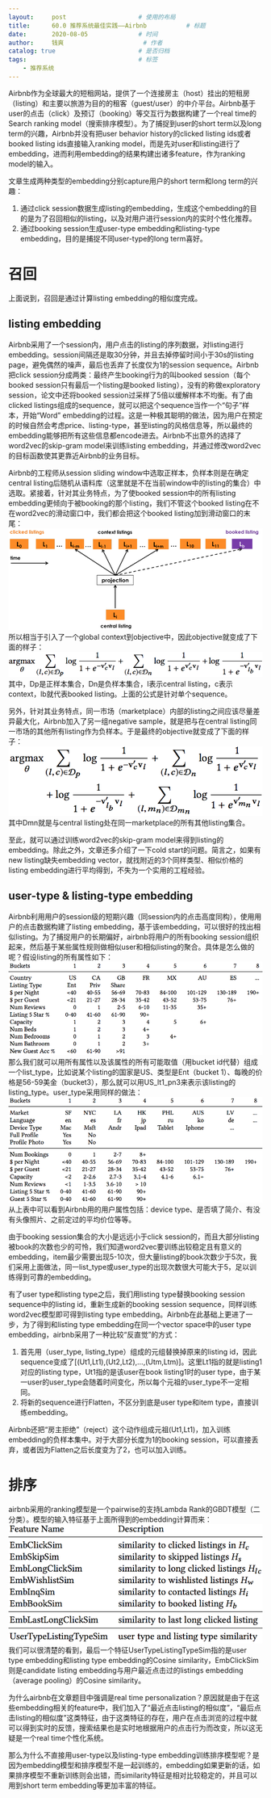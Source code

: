 ```yaml
---
layout:     post   				    # 使用的布局
title:      60.0 推荐系统最佳实践——Airbnb			# 标题 
date:       2020-08-05  			# 时间
author:     钱爽 						# 作者
catalog: true 						# 是否归档
tags:								# 标签
    - 推荐系统
---
```


Airbnb作为全球最大的短租网站，提供了一个连接房主（host）挂出的短租房（listing）和主要以旅游为目的的租客（guest/user）的中介平台。Airbnb基于user的点击（click）及预订（booking）等交互行为数据构建了一个real time的Search ranking model（搜索排序模型）。为了捕捉到user的short term以及long term的兴趣，Airbnb并没有把user behavior history的clicked listing ids或者booked listing ids直接输入ranking model，而是先对user和listing进行了embedding，进而利用embedding的结果构建出诸多feature，作为ranking model的输入。

文章生成两种类型的embedding分别capture用户的short term和long term的兴趣：
1. 通过click session数据生成listing的embedding，生成这个embedding的目的是为了召回相似的listing，以及对用户进行session内的实时个性化推荐。
2. 通过booking session生成user-type embedding和listing-type embedding，目的是捕捉不同user-type的long term喜好。

# 召回

上面说到，召回是通过计算listing embedding的相似度完成。

## listing embedding

Airbnb采用了一个session内，用户点击的listing的序列数据，对listing进行embedding。session间隔还是取30分钟，并且去掉停留时间小于30s的listing page，避免偶然的噪声，最后也丢弃了长度仅为1的session sequence。Airbnb把click session分成两类：最终产生booking行为的叫booked session（每个booked session只有最后一个listing是booked listing），没有的称做exploratory session，论文中还将booked session过采样了5倍以缓解样本不均衡。有了由clicked listings组成的sequence，就可以把这个sequence当作一个“句子”样本，开始“Word” embedding的过程。这是一种极其聪明的做法，因为用户在预定的时候自然会考虑price、listing-type，甚至listing的风格信息等，所以最终的embedding能够把所有这些信息都encode进去。Airbnb不出意外的选择了word2vec的skip-gram model来训练listing embedding，并通过修改word2vec的目标函数使其更靠近Airbnb的业务目标。

Airbnb的工程师从session sliding window中选取正样本，负样本则是在确定central listing后随机从语料库（这里就是不在当前window中的listing的集合）中选取。紧接着，针对其业务特点，为了使booked session中的所有listing embedding更倾向于被booking的那个listing，我们不管这个booked listing在不在word2vec的滑动窗口中，我们都会把这个booked listing加到滑动窗口的末尾：
![AB](/img/AB-01.png)
所以相当于引入了一个global context到objective中，因此objective就变成了下面的样子：
![AB](/img/AB-02.png)
其中，Dp是正样本集合，Dn是负样本集合，l表示central listing，c表示context，lb就代表booked listing。上面的公式是针对单个sequence。

另外，针对其业务特点，同一市场（marketplace）内部的listing之间应该尽量差异最大化，Airbnb加入了另一组negative sample，就是把与在central listing同一市场的其他所有listing作为负样本。于是最终的objective就变成了下面的样子：
![AB](/img/AB-03.png)
其中Dmn就是与central listing处在同一marketplace的所有其他listing集合。

至此，就可以通过训练word2vec的skip-gram model来得到listing的embedding。除此之外，文章还多介绍了一下cold start的问题。简言之，如果有new listing缺失embedding vector，就找附近的3个同样类型、相似价格的listing embedding进行平均得到，不失为一个实用的工程经验。

## user-type & listing-type embedding

Airbnb利用用户的session级的短期兴趣（同session内的点击高度同构），使用用户的点击数据构建了listing embedding，基于该embedding，可以很好的找出相似listing。为了捕捉用户的长期偏好，airbnb将用户的所有booking session组织起来，然后基于某些属性规则做相似user和相似listing的聚合。具体是怎么做的呢？假设listing的所有属性如下：
![AB](/img/AB-04.png)
那么我们就可以用所有属性以及该属性的所有可能取值（用bucket id代替）组成一个list_type，比如说某个listing的国家是US、类型是Ent（bucket 1）、每晚的价格是56-59美金（bucket3），那么就可以用US_lt1_pn3来表示该listing的listing_type。user_type采用同样的做法：
![AB](/img/AB-05.png)
从上表中可以看到Airbnb用的用户属性包括：device type、是否填了简介、有没有头像照片、之前定过的平均价位等等。

由于booking session集合的大小是远远小于click session的，而且大部分listing被book的次数也少的可怜，我们知道word2vec要训练出较稳定且有意义的embedding，item最少需要出现5-10次，但大量listing的book次数少于5次，我们采用上面做法，同一list_type或user_type的出现次数很大可能大于5，足以训练得到可靠的embedding。

有了user type和listing type之后，我们用listing type替换booking session sequence中的listing id，重新生成新的booking session sequence，同样训练word2vec模型即可得到listing type embedding。Airbnb在此基础上更进了一步，为了得到和listing type embedding在同一个vector space中的user type embedding，airbnb采用了一种比较“反直觉”的方式：
1. 首先用（user_type, listing_type）组成的元组替换掉原来的listing id，因此sequence变成了[(Ut1,Lt1),(Ut2,Lt2),...,(Utm,Ltm)]。这里Lt1指的就是listing1对应的listing type，Ut1指的是该user在book listing1时的user type，由于某一user的user_type会随着时间变化，所以每个元祖的user_type不一定相同。
2. 将新的sequence进行Flatten，不区分到底是user type和item type，直接训练embedding。

Airbnb还把“房主拒绝”（reject）这个动作组成元祖(Ut1,Lt1)，加入训练embedding的负样本集中。对于大部分长度为1的booking session，可以直接丢弃，或者因为Flatten之后长度变为了2，也可以加入训练。

# 排序

airbnb采用的ranking模型是一个pairwise的支持Lambda Rank的GBDT模型（二分类）。模型的输入特征基于上面所得到的embedding计算而来：
![AB](/img/AB-06.png)
我们可以很清楚的看到，最后一个特征UserTypeListingTypeSim指的是user type embedding和listing type embedding的Cosine similarity，EmbClickSim则是candidate listing embedding与用户最近点击过的listings embedding（average pooling）的Cosine similarity。

为什么airbnb在文章题目中强调是real time personalization？原因就是由于在这些embedding相关的feature中，我们加入了“最近点击listing的相似度”，“最后点击listing的相似度”这类特征，由于这类特征的存在，用户在点击浏览的过程中就可以得到实时的反馈，搜索结果也是实时地根据用户的点击行为而改变，所以这无疑是一个real time个性化系统。

那么为什么不直接用user-type以及listing-type embedding训练排序模型呢？是因为embedding模型和排序模型不是一起训练的，embedding如果更新的话，如果排序模型不重新训练则会出错，而similarity特征是相对比较稳定的，并且可以用到short term embedding等更加丰富的特征。